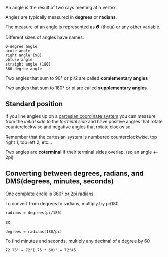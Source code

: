 An angle is the result of two rays meeting at a vertex.

Angles are typically measured in **degrees** or **radians**.

The measure of an angle is represented as 𝜭 (theta) or any other variable.

Different sizes of angles have names:

```
0-degree angle
acute angle
right angle (90)
obtuse angle
straight angle (180)
360-degree angle
```

Two angles that sum to 90° or pi/2 are called **comlementary angles**

Two angles that sum to 180° or pi are called **supplementary angles**

## Standard position

If you line angles up on a [cartesian coordinate system](../discrete-structures/sets.md)
you can measure from the _initial side_ to the _terminal side_ and have positive angles
that rotate counterclockwise and negative angles that rotate clockwise.

Remember that the cartesian system is numbered counterclockwise, top right 1, top left 2, etc...

Two angles are **coterminal** if their terminal sides overlap. (so an angle +- 2pi)

## Converting between degrees, radians, and DMS(degrees, minutes, seconds)

One complete circle is 360° or 2pi radians.

To convert from degrees to radians, multiply by pi/180

`radians = degrees(pi/180)`

so,

`degrees = radians(180/pi)`

To find minutes and seconds, multiply any decimal of a degree by 60

`72.75° = 72°(.75 * 60)' = 72°45'`
